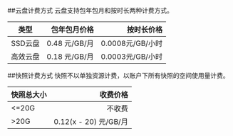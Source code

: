 ##云盘计费方式
云盘支持包年包月和按时长两种计费方式。

|类型         | 包年包月价格 |按时长价格  | 
| --------    | -----: | -----: |
| SSD云盘    | 0.48 元/GB/月 |   0.0008元/GB/小时  |  
| 高效云盘    | 0.18 元/GB/月  |  0.0003元/GB/小时  |  

##快照计费方式
快照不以单独资源计费，以账户下所有快照的空间使用量计费。

|快照总大小         | 收费价格 |
| --------    | -----: | 
| <=20G    | 不收费 | 
| >20G    | 0.12(x - 20) 元/GB/月  | 